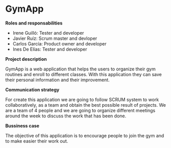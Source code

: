 # GymApp

**Roles and responsabilities**
- Irene Guilló: Tester and developer
- Javier Ruíz: Scrum master and devloper
- Carlos García: Product owner and developer
- Ines De Elías: Tester and developer

**Project description**

GymApp is a web application that helps the users to organize their gym routines and enroll to different classes. With this application they can save their personal information and their improvement. 

**Communication strategy**

For create this application we are going to follow SCRUM system to work collaboratively, as a team and obtain the best possible result of projects. 
We are a team of 4 people and we are going to organize different meetings around the week to discuss the work that has been done. 

**Bussiness case**

The objective of this application is to encourage people to join the gym and to make easier their work out. 

